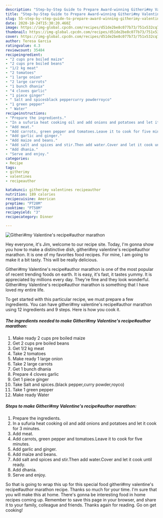 ```yaml
---
description: "Step-by-Step Guide to Prepare Award-winning Githeri#my Valentine&amp;#39;s recipe#author marathon"
title: "Step-by-Step Guide to Prepare Award-winning Githeri#my Valentine&amp;#39;s recipe#author marathon"
slug: 55-step-by-step-guide-to-prepare-award-winning-githerimy-valentine-and-39-s-recipeauthor-marathon
date: 2020-10-24T15:30:20.460Z
image: https://img-global.cpcdn.com/recipes/d51de2be8c077b73/751x532cq70/githerimy-valentines-recipeauthor-marathon-recipe-main-photo.jpg
thumbnail: https://img-global.cpcdn.com/recipes/d51de2be8c077b73/751x532cq70/githerimy-valentines-recipeauthor-marathon-recipe-main-photo.jpg
cover: https://img-global.cpcdn.com/recipes/d51de2be8c077b73/751x532cq70/githerimy-valentines-recipeauthor-marathon-recipe-main-photo.jpg
author: Teresa Garcia
ratingvalue: 4.3
reviewcount: 35484
recipeingredient:
- "2 cups pre boiled maize"
- "2 cups pre boiled beans"
- "1/2 kg meat"
- "2 tomatoes"
- "1 large onion"
- "2 large carrots"
- "1 bunch dhania"
- "4 cloves garlic"
- "1 piece ginger"
- " Salt and spicesblack peppercurry powderroyco"
- "1 green pepper"
- " Water"
recipeinstructions:
- "Prepare the ingredients."
- "In a sufuria heat cooking oil and add onions and potatoes and let it cook for 3 minutes."
- "Add meat."
- "Add carrots, green pepper and tomatoes.Leave it to cook for five minutes."
- "Add garlic and ginger."
- "Add maize and beans."
- "Add salt and spices and stir.Then add water.Cover and let it cook until ready."
- "Add dhania."
- "Serve and enjoy."
categories:
- Recipe
tags:
- githerimy
- valentines
- recipeauthor

katakunci: githerimy valentines recipeauthor 
nutrition: 189 calories
recipecuisine: American
preptime: "PT20M"
cooktime: "PT50M"
recipeyield: "3"
recipecategory: Dinner

---
```



![Githeri#my Valentine&#39;s recipe#author marathon](https://img-global.cpcdn.com/recipes/d51de2be8c077b73/751x532cq70/githerimy-valentines-recipeauthor-marathon-recipe-main-photo.jpg)

Hey everyone, it's Jim, welcome to our recipe site. Today, I'm gonna show you how to make a distinctive dish, githeri#my valentine&#39;s recipe#author marathon. It is one of my favorites food recipes. For mine, I am going to make it a bit tasty. This will be really delicious.

Githeri#my Valentine&#39;s recipe#author marathon is one of the most popular of recent trending foods on earth. It is easy, it's fast, it tastes yummy. It is appreciated by millions every day. They're fine and they look wonderful. Githeri#my Valentine&#39;s recipe#author marathon is something that I have loved my entire life.




To get started with this particular recipe, we must prepare a few ingredients. You can have githeri#my valentine&#39;s recipe#author marathon using 12 ingredients and 9 steps. Here is how you cook it.

<!--inarticleads1-->

##### The ingredients needed to make Githeri#my Valentine&#39;s recipe#author marathon:

1. Make ready 2 cups pre boiled maize
1. Get 2 cups pre boiled beans
1. Get 1/2 kg meat
1. Take 2 tomatoes
1. Make ready 1 large onion
1. Take 2 large carrots
1. Get 1 bunch dhania
1. Prepare 4 cloves garlic
1. Get 1 piece ginger
1. Take  Salt and spices.(black pepper,curry powder,royco)
1. Take 1 green pepper
1. Make ready  Water




<!--inarticleads2-->

##### Steps to make Githeri#my Valentine&#39;s recipe#author marathon:

1. Prepare the ingredients.
1. In a sufuria heat cooking oil and add onions and potatoes and let it cook for 3 minutes.
1. Add meat.
1. Add carrots, green pepper and tomatoes.Leave it to cook for five minutes.
1. Add garlic and ginger.
1. Add maize and beans.
1. Add salt and spices and stir.Then add water.Cover and let it cook until ready.
1. Add dhania.
1. Serve and enjoy.




So that is going to wrap this up for this special food githeri#my valentine&#39;s recipe#author marathon recipe. Thanks so much for your time. I'm sure that you will make this at home. There's gonna be interesting food in home recipes coming up. Remember to save this page in your browser, and share it to your family, colleague and friends. Thanks again for reading. Go on get cooking!
